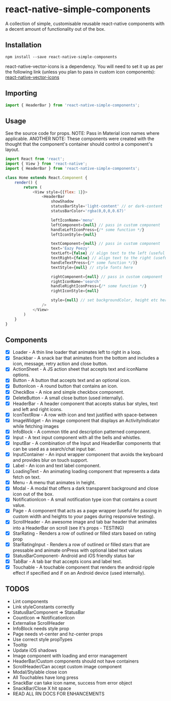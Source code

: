 # react-native-simple-components

A collection of simple, customisable reusable react-native components with a decent amount of functionality out of the box.

## Installation

```shell
npm install --save react-native-simple-components
```

react-native-vector-icons is a dependency. You will need to set it up as per the following link (unless you plan to pass in custom icon components):
[react-native-vector-icons](https://github.com/oblador/react-native-vector-icons#installation)

## Importing

```js
import { HeaderBar } from 'react-native-simple-components';
```

## Usage

See the source code for props.
NOTE: Pass in Material icon names where applicable.
ANOTHER NOTE: These components were created with the thought that the component's container should control a component's layout.

```js
import React from 'react';
import { View } from 'react-native';
import { HeaderBar } from 'react-native-simple-components';

class Home extends React.Component {
    render() {
        return (
            <View style={{flex: 1}}>
                <HeaderBar
                    showShadow
                    statusBarStyle='light-content' // or dark-content
                    statusBarColor='rgba(0,0,0,0.67)'

                    leftIconName='menu'
                    leftComponent={null} // pass in custom component
                    handleLeftIconPress={/* some function */}
                    leftIconStyle={null}

                    textComponent={null} // pass in custom component
                    text='Eazy Peezy'
                    textLeft={false} // align text to the left (useful if you don't want a left icon)
                    textRight={false} // align text to the right (useful if you don't want a right icon)
                    handleTextPress={/* some function */)}
                    textStyle={null} // style fonts here

                    rightComponent={null} // pass in custom component
                    rightIconName='search'
                    handleRightIconPress={/* some function */}
                    rightIconStyle={null}

                    style={null} // set backgroundColor, height etc here
                />
            </View>
        )
    }
}
```

## Components

* [x] Loader - A thin line loader that animates left to right in a loop.
* [x] Snackbar - A snack bar that animates from the bottom and includes a icon, message, retry action and close button.
* [x] ActionSheet - A JS action sheet that accepts text and iconName options.
* [x] Button - A button that accepts text and an optional icon.
* [x] ButtonIcon - A round button that contains an icon.
* [x] CheckBox - A nice and simple checkbox component.
* [x] DeleteButton - A small close button (used internally).
* [x] HeaderBar - A header component that accepts status bar styles, text and left and right icons.
* [x] IconTextRow - A row with icon and text justified with space-between
* [x] ImageWidget - An image component that displays an ActivityIndicator while fetching images
* [x] InfoBlock - A common title and description patterned component.
* [x] Input - A text input component with all the bells and whistles.
* [x] InputBar - A combination of the Input and HeaderBar components that can be used as a search/chat input bar.
* [x] InputContainer - An input wrapper component that avoids the keyboard and provides blur on touch support.
* [x] Label - An icon and text label component.
* [x] LoadingText - An animating loading component that represents a data fetch on text.
* [x] Menu - A menu that animates in height.
* [x] Modal - A modal that offers a dark transparent background and close icon out of the box.
* [x] NotificationIcon - A small notification type icon that contains a count value.
* [x] Page - A component that acts as a page wrapper (useful for passing in custom width and heights to your pages during responsive testing).
* [x] ScrollHeader - An awesome image and tab bar header that animates into a HeaderBar on scroll (see it's props - TESTING)
* [x] StarRating - Renders a row of outlined or filled stars based on rating prop
* [x] StarRatingInput - Renders a row of outlined or filled stars that are pressable and animate onPress with optional label text values
* [x] StatusBarComponent- Android and iOS friendly status bar
* [x] TabBar - A tab bar that accepts icons and label text.
* [x] Touchable - A touchable component that renders the android ripple effect if specified and if on an Android device (used internally).

## TODOS

* Lint components
* Link styleConstants correctly
* StatusBarComponent => StatusBar
* CountIcon => NotificationIcon
* Externalise ScrollHeader
* InfoBlock needs style prop
* Page needs vt-center and hz-center props
* Use correct style propTypes
* Tooltip
* Update iOS shadows
* Image component with loading and error management
* HeaderBar/Custom components should not have containers
* ScrollHeader/Can accept custom image component
* Modal/Stylable close icon
* All Touchables have long press
* SnackBar can take icon name, success from error object
* SnackBar/Close X hit space
* READ ALL RN DOCS FOR ENHANCEMENTS
